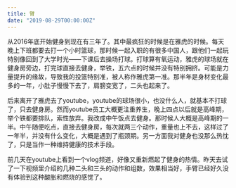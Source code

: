 ```yaml
---
title: 臂
date: "2019-08-29T00:00:00Z"
---
```


从2016年底开始健身到现在有三年了。其中最疯狂的时候是在雅虎的时候。每天晚上下班都要去打一个小时篮球，那时候一起入职的有很多中国人，跟他们一起玩特别像回到了大学时光——下课后去操场打球。打球算有氧运动，雅虎的球场就在健身房旁边，打完球直接去健身，举铁，五六点的时候并没有特别拥挤。可能是力量提升的缘故，导致我的投篮特别准，被人称作雅虎第一准。那半年是身材变化最多的一年，小肚子慢慢下去了，肩膀变宽了，二头也起来了。

后来离开了雅虎去了youtube，youtube的球场很小，也没什么人，就基本不打球了，只去健身房。然而youtube员工大概更注重养生，晚上四点以后就是高峰期，举个铁都要排队，索性放弃。我改成中午饭点去健身。那时候人大概是高峰期的一半。中午随便吃点，直接去健身房，每次就两三个动作，重量也上不去，这样过了一年半，并没有什么变化，大概是遇到了瓶颈期。另一方面我对健身也没那么热忱了，只是当作一种维持健康的技术手段。

前几天在youtube上看到一个vlog频道，好像又重新燃起了健身的热情。昨天去试了一下视频里介绍的几种二头和三头的动作和组数，效果相当好，手臂已经好久没有体验到这种酸胀和燃烧的感觉了。